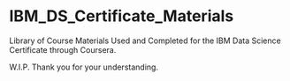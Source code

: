 # IBM_DS_Certificate_Materials

Library of Course Materials Used and Completed for the IBM Data Science Certificate through Coursera.

W.I.P. Thank you for your understanding.

